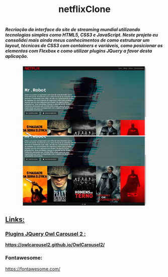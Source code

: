<h1 align="center">netflixClone<h1>
<h5>Recriação da interface do site de streaming mundial utilizando tecnologias simples como HTML5, CSS3 e JavaScript. Neste projeto eu consolidei mais ainda meus conhecimentos de como estruturar um layout, técnicas de CSS3 com containers e variáveis, como posicionar os elementos com Flexbox e como utilizar plugins JQuery a favor desta aplicação.<h4>

<div align="center">
  <a href="https://github.com/Victor160197">
  <img height="220em" src="img/prototipo1.png"/>
  <img height="220em" src="img/prototipo2.png"/>
</div>
  
 ## Links:
  
 ### Plugins JQuery Owl Carousel 2 : 
  https://owlcarousel2.github.io/OwlCarousel2/
  
  ### Fontawesome:
  
  https://fontawesome.com/
  
  
  
